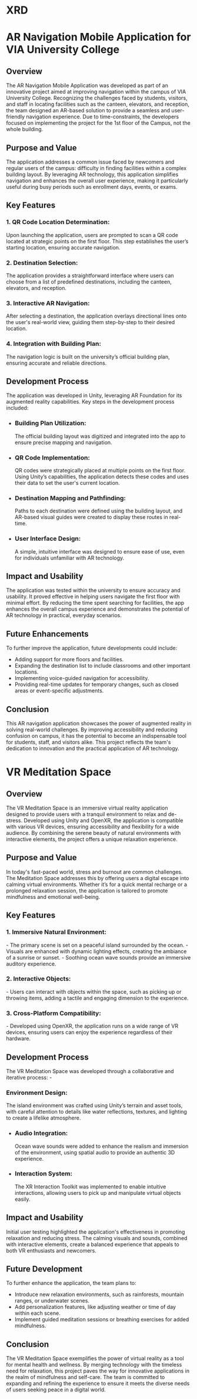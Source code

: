 # XRD

<h1>AR Navigation Mobile Application for VIA University College</h1>

<h2>Overview</h2>
The AR Navigation Mobile Application was developed as part of an innovative project aimed at improving navigation within the campus of VIA University College. Recognizing the challenges faced by students, visitors, and staff in locating facilities such as the canteen, elevators, and reception, the team designed an AR-based solution to provide a seamless and user-friendly navigation experience. Due to time-constraints, the developers focused on implementing the project for the 1st floor of the Campus, not the whole building.

<h2>Purpose and Value</h2>
The application addresses a common issue faced by newcomers and regular users of the campus: difficulty in finding facilities within a complex building layout. By leveraging AR technology, this application simplifies navigation and enhances the overall user experience, making it particularly useful during busy periods such as enrollment days, events, or exams.

<h2>Key Features</h2>
<h3>1. QR Code Location Determination:</h3>
   Upon launching the application, users are prompted to scan a QR code located at strategic points on the first floor. This step establishes the user’s starting location, ensuring accurate navigation.

<h3>2. Destination Selection:</h3>
   The application provides a straightforward interface where users can choose from a list of predefined destinations, including the canteen, elevators, and reception.

<h3>3. Interactive AR Navigation:  </h3>
   After selecting a destination, the application overlays directional lines onto the user's real-world view, guiding them step-by-step to their desired location.

<h3>4. Integration with Building Plan:</h3>
   The navigation logic is built on the university’s official building plan, ensuring accurate and reliable directions.

<h2>Development Process</h2>
The application was developed in Unity, leveraging AR Foundation for its augmented reality capabilities. Key steps in the development process included:

- <h3>Building Plan Utilization:</h3>
  The official building layout was digitized and integrated into the app to ensure precise mapping and navigation.

- <h3>QR Code Implementation:</h3>
  QR codes were strategically placed at multiple points on the first floor. Using Unity’s capabilities, the application detects these codes and uses their data to set the user's current location.

- <h3>Destination Mapping and Pathfinding:</h3>
  Paths to each destination were defined using the building layout, and AR-based visual guides were created to display these routes in real-time.

- <h3>User Interface Design:</h3>
  A simple, intuitive interface was designed to ensure ease of use, even for individuals unfamiliar with AR technology.

<h2>Impact and Usability</h2>
The application was tested within the university to ensure accuracy and usability. It proved effective in helping users navigate the first floor with minimal effort. By reducing the time spent searching for facilities, the app enhances the overall campus experience and demonstrates the potential of AR technology in practical, everyday scenarios.

<h2>Future Enhancements </h2>
To further improve the application, future developments could include:  
<ul>
<li>Adding support for more floors and facilities.</li>  
<li>Expanding the destination list to include classrooms and other important locations.  </li>
<li>Implementing voice-guided navigation for accessibility.  </li>
<li>Providing real-time updates for temporary changes, such as closed areas or event-specific adjustments.</li>
</ul>
<h2>Conclusion</h2>
This AR navigation application showcases the power of augmented reality in solving real-world challenges. By improving accessibility and reducing confusion on campus, it has the potential to become an indispensable tool for students, staff, and visitors alike. This project reflects the team's dedication to innovation and the practical application of AR technology.

<h1>VR Meditation Space</h1>

<h2>Overview</h2>
The VR Meditation Space is an immersive virtual reality application designed to provide users with a tranquil environment to relax and de-stress. Developed using Unity and OpenXR, the application is compatible with various VR devices, ensuring accessibility and flexibility for a wide audience. By combining the serene beauty of natural environments with interactive elements, the project offers a unique relaxation experience.  

<h2>Purpose and Value</h2>
In today's fast-paced world, stress and burnout are common challenges. The Meditation Space addresses this by offering users a digital escape into calming virtual environments. Whether it’s for a quick mental recharge or a prolonged relaxation session, the application is tailored to promote mindfulness and emotional well-being.  

<h2>Key Features</h2>
<h3>1. Immersive Natural Environment: </h3>
   - The primary scene is set on a peaceful island surrounded by the ocean.  
   - Visuals are enhanced with dynamic lighting effects, creating the ambiance of a sunrise or sunset.  
   - Soothing ocean wave sounds provide an immersive auditory experience.  

<h3>2. Interactive Objects:</h3>
   - Users can interact with objects within the space, such as picking up or throwing items, adding a tactile and engaging dimension to the experience.  

<h3>3. Cross-Platform Compatibility:</h3>  
   - Developed using OpenXR, the application runs on a wide range of VR devices, ensuring users can enjoy the experience regardless of their hardware.   

<h2>Development Process</h2>
The VR Meditation Space was developed through a collaborative and iterative process:  
- <h3>Environment Design:</h3>  
  The island environment was crafted using Unity’s terrain and asset tools, with careful attention to details like water reflections, textures, and lighting to create a lifelike atmosphere.  

- <h3>Audio Integration:  </h3>
  Ocean wave sounds were added to enhance the realism and immersion of the environment, using spatial audio to provide an authentic 3D experience.  

- <h3>Interaction System:</h3>
  The XR Interaction Toolkit was implemented to enable intuitive interactions, allowing users to pick up and manipulate virtual objects easily.   

<h2>Impact and Usability</h2>
Initial user testing highlighted the application's effectiveness in promoting relaxation and reducing stress. The calming visuals and sounds, combined with interactive elements, create a balanced experience that appeals to both VR enthusiasts and newcomers.  

<h2>Future Development</h2>  
To further enhance the application, the team plans to:  
<ul>
<li>Introduce new relaxation environments, such as rainforests, mountain ranges, or underwater scenes. </li> 
<li>Add personalization features, like adjusting weather or time of day within each scene.  </li>
<li>Implement guided meditation sessions or breathing exercises for added mindfulness.  </li>
</ul>
<h2>Conclusion</h2>  
The VR Meditation Space exemplifies the power of virtual reality as a tool for mental health and wellness. By merging technology with the timeless need for relaxation, this project paves the way for innovative applications in the realm of mindfulness and self-care. The team is committed to expanding and refining the experience to ensure it meets the diverse needs of users seeking peace in a digital world.
